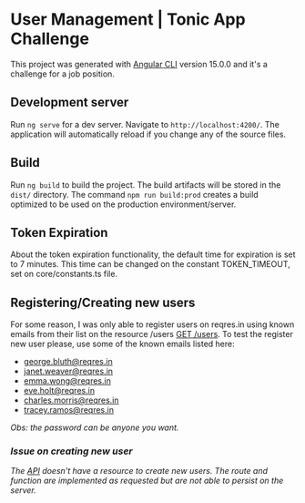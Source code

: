 # User Management | Tonic App Challenge

This project was generated with [Angular CLI](https://github.com/angular/angular-cli) version 15.0.0 and it's a challenge for a job position.

## Development server

Run `ng serve` for a dev server. Navigate to `http://localhost:4200/`. The application will automatically reload if you change any of the source files.

## Build

Run `ng build` to build the project. The build artifacts will be stored in the `dist/` directory. The command `npm run build:prod` creates a build optimized to be used on the production environment/server.

## Token Expiration

About the token expiration functionality, the default time for expiration is set to 7 minutes. This time can be changed on the constant TOKEN_TIMEOUT, set on core/constants.ts file.

## Registering/Creating new users

For some reason, I was only able to register users on reqres.in using known emails from their list on the resource /users [GET /users](https://reqres.in/api-docs/#/default/get_users). To test the register new user please, use some of the known emails listed here:

- george.bluth@reqres.in
- janet.weaver@reqres.in
- emma.wong@reqres.in
- eve.holt@reqres.in
- charles.morris@reqres.in
- tracey.ramos@reqres.in

_Obs: the password can be anyone you want._

### _Issue on creating new user_

_The [API](https://reqres.in/api-docs/#/) doesn't have a resource to create new users. The route and function are implemented as requested but are not able to persist on the server._
